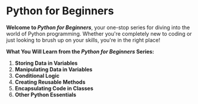 # Python for Beginners
**Welcome to *Python for Beginners***, your one-stop series for diving into the world of Python programming. Whether you're completely new to coding or just looking to brush up on your skills, you're in the right place!

**What You Will Learn from the *Python for Beginners* Series:**
1. **Storing Data in Variables**
2. **Manipulating Data in Variables**
3. **Conditional Logic**
4. **Creating Reusable Methods**
5. **Encapsulating Code in Classes**
6. **Other Python Essentials**

